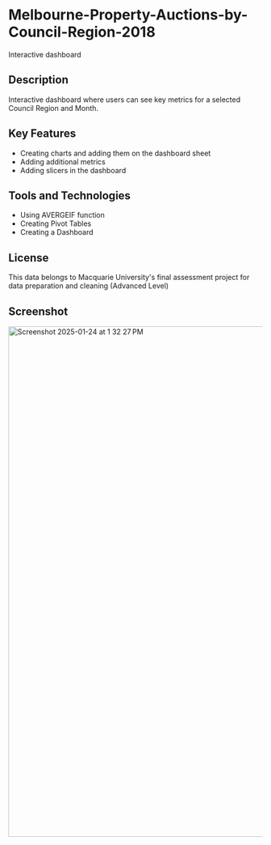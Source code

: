 # Melbourne-Property-Auctions-by-Council-Region-2018
Interactive dashboard 
## Description
Interactive dashboard where users can see key metrics for a selected Council Region and Month.
## Key Features
* Creating charts and adding them on the dashboard sheet
* Adding additional metrics
* Adding slicers in the dashboard
## Tools and Technologies
* Using AVERGEIF function
* Creating Pivot Tables
* Creating a Dashboard
## License
This data belongs to Macquarie University's final assessment project for data preparation and cleaning (Advanced Level)
## Screenshot
<img width="1009" alt="Screenshot 2025-01-24 at 1 32 27 PM" src="https://github.com/user-attachments/assets/36b61b12-0f74-4e7c-bb17-eb8353a2937d" />
